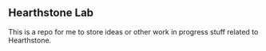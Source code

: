 ## Hearthstone Lab

This is a repo for me to store ideas or other work in progress stuff related to Hearthstone.
